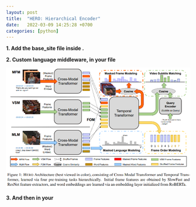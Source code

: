 ```yaml
---
layout: post
title:  "HERO: Hierarchical Encoder"
date:   2022-03-09 14:25:28 +0700
categories: [python]
---
```




**1. Add the base_site file inside .**


**2. Custom language middleware, in your file**

![HERO_Fig1.png](./_data/HERO_Fig1.png)



**3. And then in your**
